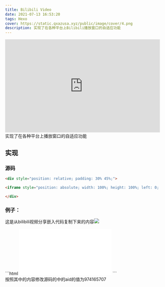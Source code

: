 ```yaml
---
title: Bilibili Video
date: 2021-07-13 16:53:20
tags: Hexo
cover: https://static.qxazusa.xyz/public/image/cover/4.png
description: 实现了在各种平台上Bilibili播放窗口的自适应功能
---
```

<div style="position: relative; padding: 30% 45%;">
<iframe style="position: absolute; width: 100%; height: 100%; left: 0; top: 0;" src="https://player.bilibili.com/player.html?cid=323407284&aid=247534745&page=1&as_wide=1&high_quality=1&danmaku=0" frameborder="no" scrolling="no"></iframe>
</div>
实现了在各种平台上播放窗口的自适应功能

## 实现

### 源码

```html
<div style="position: relative; padding: 30% 45%;">

<iframe style="position: absolute; width: 100%; height: 100%; left: 0; top: 0;" src="https://player.bilibili.com/player.html?cid=323407284&aid=247534745&page=1&as_wide=1&high_quality=1&danmaku=0" frameborder="no" scrolling="no"></iframe>

</div>
```

### 例子：

这是从bilibili视频分享嵌入代码复制下来的内容<img src="https://static.qxazusa.xyz/blog/2021-07-15 235713.webp" />
<div>
```html
<iframe src="//player.bilibili.com/player.html?aid=974165707&bvid=BV1t44y127ad&cid=370527205&page=1" scrolling="no" border="0" frameborder="no" framespacing="0" allowfullscreen="true"> </iframe>
```
</div>
按照其中的内容修改源码的中的aid的值为974165707
